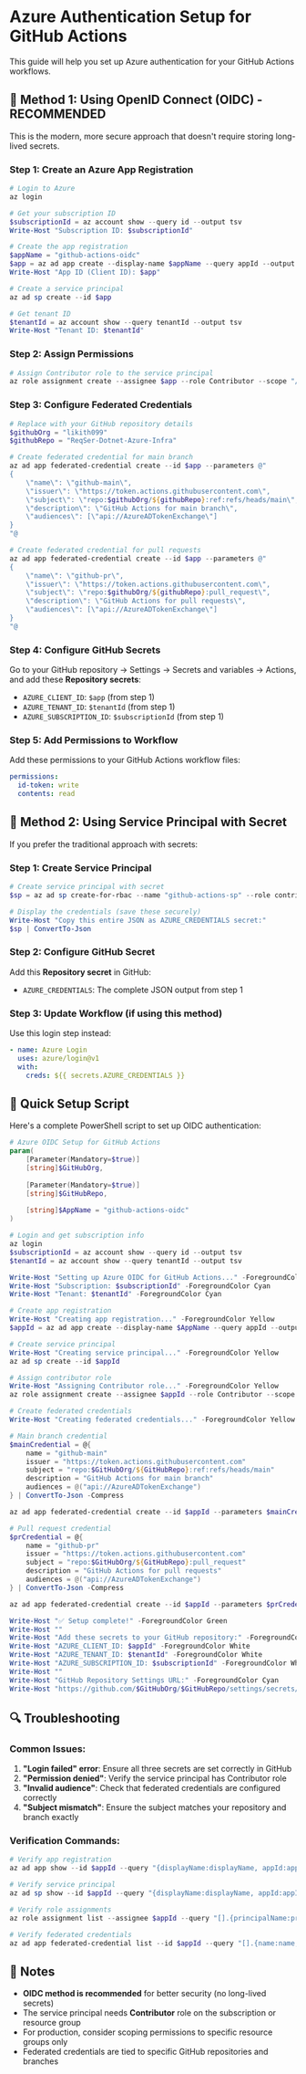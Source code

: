# Azure Authentication Setup for GitHub Actions

This guide will help you set up Azure authentication for your GitHub Actions workflows.

## 🔐 Method 1: Using OpenID Connect (OIDC) - **RECOMMENDED**

This is the modern, more secure approach that doesn't require storing long-lived secrets.

### Step 1: Create an Azure App Registration

```powershell
# Login to Azure
az login

# Get your subscription ID
$subscriptionId = az account show --query id --output tsv
Write-Host "Subscription ID: $subscriptionId"

# Create the app registration
$appName = "github-actions-oidc"
$app = az ad app create --display-name $appName --query appId --output tsv
Write-Host "App ID (Client ID): $app"

# Create a service principal
az ad sp create --id $app

# Get tenant ID
$tenantId = az account show --query tenantId --output tsv
Write-Host "Tenant ID: $tenantId"
```

### Step 2: Assign Permissions

```powershell
# Assign Contributor role to the service principal
az role assignment create --assignee $app --role Contributor --scope "/subscriptions/$subscriptionId"
```

### Step 3: Configure Federated Credentials

```powershell
# Replace with your GitHub repository details
$githubOrg = "likith099"
$githubRepo = "ReqSer-Dotnet-Azure-Infra"

# Create federated credential for main branch
az ad app federated-credential create --id $app --parameters @"
{
    \"name\": \"github-main\",
    \"issuer\": \"https://token.actions.githubusercontent.com\",
    \"subject\": \"repo:$githubOrg/${githubRepo}:ref:refs/heads/main\",
    \"description\": \"GitHub Actions for main branch\",
    \"audiences\": [\"api://AzureADTokenExchange\"]
}
"@

# Create federated credential for pull requests
az ad app federated-credential create --id $app --parameters @"
{
    \"name\": \"github-pr\",
    \"issuer\": \"https://token.actions.githubusercontent.com\",
    \"subject\": \"repo:$githubOrg/${githubRepo}:pull_request\",
    \"description\": \"GitHub Actions for pull requests\",
    \"audiences\": [\"api://AzureADTokenExchange\"]
}
"@
```

### Step 4: Configure GitHub Secrets

Go to your GitHub repository → Settings → Secrets and variables → Actions, and add these **Repository secrets**:

- `AZURE_CLIENT_ID`: `$app` (from step 1)
- `AZURE_TENANT_ID`: `$tenantId` (from step 1)  
- `AZURE_SUBSCRIPTION_ID`: `$subscriptionId` (from step 1)

### Step 5: Add Permissions to Workflow

Add these permissions to your GitHub Actions workflow files:

```yaml
permissions:
  id-token: write
  contents: read
```

## 🔐 Method 2: Using Service Principal with Secret

If you prefer the traditional approach with secrets:

### Step 1: Create Service Principal

```powershell
# Create service principal with secret
$sp = az ad sp create-for-rbac --name "github-actions-sp" --role contributor --scopes "/subscriptions/$subscriptionId" --sdk-auth | ConvertFrom-Json

# Display the credentials (save these securely)
Write-Host "Copy this entire JSON as AZURE_CREDENTIALS secret:"
$sp | ConvertTo-Json
```

### Step 2: Configure GitHub Secret

Add this **Repository secret** in GitHub:
- `AZURE_CREDENTIALS`: The complete JSON output from step 1

### Step 3: Update Workflow (if using this method)

Use this login step instead:

```yaml
- name: Azure Login
  uses: azure/login@v1
  with:
    creds: ${{ secrets.AZURE_CREDENTIALS }}
```

## 🚀 Quick Setup Script

Here's a complete PowerShell script to set up OIDC authentication:

```powershell
# Azure OIDC Setup for GitHub Actions
param(
    [Parameter(Mandatory=$true)]
    [string]$GitHubOrg,
    
    [Parameter(Mandatory=$true)]
    [string]$GitHubRepo,
    
    [string]$AppName = "github-actions-oidc"
)

# Login and get subscription info
az login
$subscriptionId = az account show --query id --output tsv
$tenantId = az account show --query tenantId --output tsv

Write-Host "Setting up Azure OIDC for GitHub Actions..." -ForegroundColor Green
Write-Host "Subscription: $subscriptionId" -ForegroundColor Cyan
Write-Host "Tenant: $tenantId" -ForegroundColor Cyan

# Create app registration
Write-Host "Creating app registration..." -ForegroundColor Yellow
$appId = az ad app create --display-name $AppName --query appId --output tsv

# Create service principal
Write-Host "Creating service principal..." -ForegroundColor Yellow
az ad sp create --id $appId

# Assign contributor role
Write-Host "Assigning Contributor role..." -ForegroundColor Yellow
az role assignment create --assignee $appId --role Contributor --scope "/subscriptions/$subscriptionId"

# Create federated credentials
Write-Host "Creating federated credentials..." -ForegroundColor Yellow

# Main branch credential
$mainCredential = @{
    name = "github-main"
    issuer = "https://token.actions.githubusercontent.com"
    subject = "repo:$GitHubOrg/${GitHubRepo}:ref:refs/heads/main"
    description = "GitHub Actions for main branch"
    audiences = @("api://AzureADTokenExchange")
} | ConvertTo-Json -Compress

az ad app federated-credential create --id $appId --parameters $mainCredential

# Pull request credential
$prCredential = @{
    name = "github-pr"
    issuer = "https://token.actions.githubusercontent.com"
    subject = "repo:$GitHubOrg/${GitHubRepo}:pull_request"
    description = "GitHub Actions for pull requests"
    audiences = @("api://AzureADTokenExchange")
} | ConvertTo-Json -Compress

az ad app federated-credential create --id $appId --parameters $prCredential

Write-Host "✅ Setup complete!" -ForegroundColor Green
Write-Host ""
Write-Host "Add these secrets to your GitHub repository:" -ForegroundColor Cyan
Write-Host "AZURE_CLIENT_ID: $appId" -ForegroundColor White
Write-Host "AZURE_TENANT_ID: $tenantId" -ForegroundColor White
Write-Host "AZURE_SUBSCRIPTION_ID: $subscriptionId" -ForegroundColor White
Write-Host ""
Write-Host "GitHub Repository Settings URL:" -ForegroundColor Cyan
Write-Host "https://github.com/$GitHubOrg/$GitHubRepo/settings/secrets/actions" -ForegroundColor Blue
```

## 🔍 Troubleshooting

### Common Issues:

1. **"Login failed" error**: Ensure all three secrets are set correctly in GitHub
2. **"Permission denied"**: Verify the service principal has Contributor role
3. **"Invalid audience"**: Check that federated credentials are configured correctly
4. **"Subject mismatch"**: Ensure the subject matches your repository and branch exactly

### Verification Commands:

```powershell
# Verify app registration
az ad app show --id $appId --query "{displayName:displayName, appId:appId}"

# Verify service principal
az ad sp show --id $appId --query "{displayName:displayName, appId:appId}"

# Verify role assignments
az role assignment list --assignee $appId --query "[].{principalName:principalName, roleDefinitionName:roleDefinitionName, scope:scope}"

# Verify federated credentials
az ad app federated-credential list --id $appId --query "[].{name:name, subject:subject}"
```

## 📝 Notes

- **OIDC method is recommended** for better security (no long-lived secrets)
- The service principal needs **Contributor** role on the subscription or resource group
- For production, consider scoping permissions to specific resource groups only
- Federated credentials are tied to specific GitHub repositories and branches
